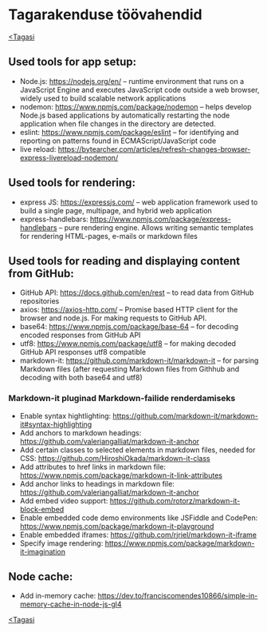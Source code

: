 # Tagarakenduse töövahendid

[<Tagasi](../../README.md)

## Used tools for app setup:

- Node.js: https://nodejs.org/en/ – runtime environment that runs on a JavaScript Engine and executes JavaScript code outside a web browser, widely used to build scalable network applications
- nodemon: https://www.npmjs.com/package/nodemon – helps develop Node.js based applications by automatically restarting the node application when file changes in the directory are detected.
- eslint: https://www.npmjs.com/package/eslint – for identifying and reporting on patterns found in ECMAScript/JavaScript code
- live reload: https://bytearcher.com/articles/refresh-changes-browser-express-livereload-nodemon/

## Used tools for rendering:

- express JS: https://expressjs.com/ – web application framework used to build a single page, multipage, and hybrid web application
- express-handlebars: https://www.npmjs.com/package/express-handlebars – pure rendering engine. Allows writing semantic templates for rendering HTML-pages, e-mails or markdown files

## Used tools for reading and displaying content from GitHub:

- GitHub API: https://docs.github.com/en/rest – to read data from GitHub repositories
- axios: https://axios-http.com/ – Promise based HTTP client for the browser and node.js. For making requests to GitHub API.
- base64: https://www.npmjs.com/package/base-64 – for decoding encoded responses from GitHub API
- utf8: https://www.npmjs.com/package/utf8 – for making decoded GitHub API responses utf8 compatible
- markdown-it: https://github.com/markdown-it/markdown-it – for parsing Markdown files (after requesting Markdown files from Githhub and decoding with both base64 and utf8)

### Markdown-it pluginad Markdown-failide renderdamiseks
- Enable syntax hightlighting: https://github.com/markdown-it/markdown-it#syntax-highlighting
- Add anchors to markdown headings: https://github.com/valeriangalliat/markdown-it-anchor
- Add certain classes to selected elements in markdown files, needed for CSS: https://github.com/HiroshiOkada/markdown-it-class
- Add attributes to href links in markdown file: https://www.npmjs.com/package/markdown-it-link-attributes
- Add anchor links to headings in markdown file: https://github.com/valeriangalliat/markdown-it-anchor
- Add embed video support: https://github.com/rotorz/markdown-it-block-embed
- Enable embedded code demo environments like JSFiddle and CodePen: https://www.npmjs.com/package/markdown-it-playground
- Enable embedded iframes: https://github.com/rjriel/markdown-it-iframe
- Specify image rendering: https://www.npmjs.com/package/markdown-it-imagination

## Node cache:
- Add in-memory cache: https://dev.to/franciscomendes10866/simple-in-memory-cache-in-node-js-gl4

[<Tagasi](../../README.md)
